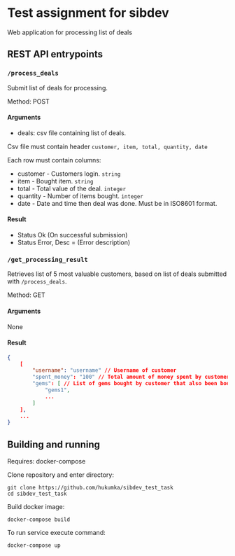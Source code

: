 # Test assignment for sibdev

Web application for processing list of deals

## REST API entrypoints

### `/process_deals`

Submit list of deals for processing.

Method: POST

#### Arguments
- deals: csv file containing list of deals.


Csv file must contain header 
`customer, item, total, quantity, date`


Each row must contain columns:

- customer - Customers login. `string`
- item - Bought item. `string`
- total - Total value of the deal. `integer`
- quantity - Number of items bought. `integer`
- date - Date and time then deal was done. Must be in ISO8601 format.

#### Result

- Status Ok (On successful submission)
- Status Error, Desc = (Error description)

### `/get_processing_result`

Retrieves list of 5 most valuable customers, based on list of deals submitted with `/process_deals`.

Method: GET

#### Arguments

None

#### Result

```json
{
    [
        "username": "username" // Username of customer
        "spent_money": "100" // Total amount of money spent by customer
        "gems": [ // List of gems bought by customer that also been bought by someone else in top 5.
            "gems1",
            ...
        ]
    ],
    ...
}
```

## Building and running

Requires: docker-compose

Clone repository and enter directory:

```
git clone https://github.com/hukumka/sibdev_test_task
cd sibdev_test_task
```

Build docker image:
```
docker-compose build
```

To run service execute command:

```
docker-compose up
```
